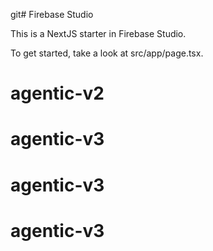 git# Firebase Studio

This is a NextJS starter in Firebase Studio.

To get started, take a look at src/app/page.tsx.
# agentic-v2
# agentic-v3
# agentic-v3
# agentic-v3
